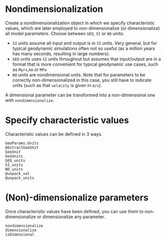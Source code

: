 # Nondimensionalization

Create a nondimensionalization object in which we specify characteristic values, which are later employed to non-dimensionalize (or dimensionalize) all model parameters. Choose between `GEO`, `SI` or `NO` units:
- `SI` units assume all input and output is in `SI` units. Very general, but for typical geodynamic simulations often not so useful (as a million years has many seconds, resulting in large numbers).
- `GEO` units uses `SI` units throughout but assumes that input/output are in a format that is more convenient for typical geodynamic use cases, such as `Myrs`,`km` or `MPa`
- `NO` units are nondimensional units. Note that for parameters to be correctly non-dimensionalized in this case, you still have to indicate units (such as that `velocity` is given in `m/s`).

A dimensional parameter can be transformed into a non-dimensional one with `nondimensionalize`.

# Specify characteristic values
Characteristic values can be defined in 3 ways.

```@docs
GeoParams.Units
AbstractGeoUnit
GeoUnit
GeoUnits
GEO_units
SI_units
NO_units
@unpack_val
@unpack_units
```

# (Non)-dimensionalize parameters
Once characteristic values have been defined, you can use them to non-dimensionalize or dimensionalize any parameter.
```@docs
nondimensionalize
dimensionalize
isDimensional
```